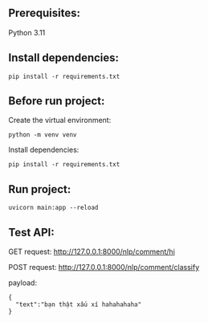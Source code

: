 ## Prerequisites:

Python 3.11

## Install dependencies:

```
pip install -r requirements.txt
```

## Before run project:

Create the virtual environment:

```
python -m venv venv
```

Install dependencies:

```
pip install -r requirements.txt
```

## Run project:

```
uvicorn main:app --reload
```

## Test API:

GET request: http://127.0.0.1:8000/nlp/comment/hi

POST request: http://127.0.0.1:8000/nlp/comment/classify

payload:

```
{
  "text":"bạn thật xấu xí hahahahaha"
}
```
